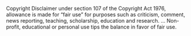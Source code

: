 Copyright Disclaimer under section 107 of the Copyright Act 1976, allowance is made for “fair use” for purposes such as criticism, comment, news reporting, teaching, scholarship, education and research. ... Non-profit, educational or personal use tips the balance in favor of fair use.
